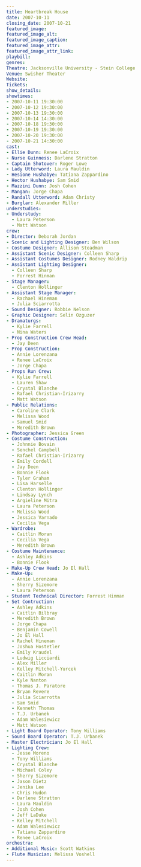 ```yaml
---
title: Heartbreak House
date: 2007-10-11
closing_date: 2007-10-21
featured_image: 
featured_image_alt: 
featured_image_caption: 
featured_image_attr: 
featured_image_attr_link: 
playbill:
genres: 
Theatre: Jacksonville University - Stein College
Venue: Swisher Theater
Website: 
Tickets: 
show_details: 
showtimes:
- 2007-10-11 19:30:00
- 2007-10-12 19:30:00
- 2007-10-13 19:30:00
- 2007-10-14 14:30:00
- 2007-10-18 19:30:00
- 2007-10-19 19:30:00
- 2007-10-20 19:30:00
- 2007-10-21 14:30:00
cast:
- Ellie Dunn: Renee LaCroix
- Nurse Guinness: Darlene Stratton
- Captain Shotover: Roger Lowe
- Lady Utterword: Laura Mauldin
- Hesione Hushabye: Tatiana Zappardino
- Hector Hushabye: Sam Smid
- Mazzini Dunn: Josh Cohen
- Mangan: Jorge Chapa
- Randall Utterword: Adam Christy
- Burglar: Alexander Miller
understudies:
- Understudy: 
  - Laura Peterson
  - Matt Watson
crew:
- Director: Deborah Jordan
- Scenic and Lighting Designer: Ben Wilson
- Costume Designer: Allison Steadman
- Assistant Scenic Designer: Colleen Sharp
- Assistant Costumes Designer: Rodney Waldrip
- Assistant Lighting Designer: 
  - Colleen Sharp
  - Forrest Hinman
- Stage Manager: 
  - Clenton Hollinger
- Assistant Stage Manager:
  - Rachael Hineman
  - Julia Sciarrotta
- Sound Designer: Robbie Nelson
- Graphic Designer: Selin Ozguzer
- Dramaturgs: 
  - Kylie Farrell
  - Nina Waters
- Prop Construction Crew Head: 
  - Jay Deen 
- Prop Construction: 
  - Annie Lorenzana
  - Renee LaCroix
  - Jorge Chapa
- Props Run Crew:
  - Kylie Farrell
  - Lauren Shaw
  - Crystal Blanche
  - Rafael Christian-Irizarry
  - Matt Watson
- Public Relations:
  - Caroline Clark
  - Melissa Wood
  - Samuel Smid
  - Meredith Brown
- Photographer: Jessica Green
- Costume Construction:
  - Johnnie Bovain
  - Senchel Campbell
  - Rafael Christian-Irizarry
  - Emily Cordell
  - Jay Deen
  - Bonnie Flook
  - Tyler Graham
  - Lisa Harselle
  - Clenton Hollinger
  - Lindsay Lynch
  - Argieline Mitra
  - Laura Peterson
  - Melissa Wood
  - Jessica Varnado
  - Cecilia Vega
- Wardrobe:
  - Caitlin Moran
  - Cecilia Vega
  - Meredith Brown
- Costume Maintenance:
  - Ashley Adkins
  - Bonnie Flook
- Make-Up Crew Head: Jo El Hall
- Make-Up:
  - Annie Lorenzana
  - Sherry Sizemore
  - Laura Peterson
- Student Technical Director: Forrest Hinman
- Set Contruction:
  - Ashley Adkins
  - Caitlin Bilbray
  - Meredith Brown
  - Jorge Chapa
  - Benjamin Cowell
  - Jo El Hall
  - Rachel Hineman
  - Joshua Hostetler
  - Emily Kraudel
  - Ludwig Licciardi
  - Alex Miller
  - Kelley Mitchell-Yurcek
  - Caitlin Moran
  - Kyle Nanton
  - Thomas J. Paratore
  - Bryan Revere
  - Julia Sciarrotta
  - Sam Smid
  - Kenneth Thomas
  - T.J. Urbanek
  - Adam Walesiewicz
  - Matt Watson
- Light Board Operator: Tony Williams
- Sound Board Operator: T.J. Urbanek
- Master Electrician: Jo El Hall
- Lighting Crew: 
  - Jesse Moreno
  - Tony Williams
  - Crystal Blanche
  - Michael Coley
  - Sherry Sizemore
  - Jason Dietz
  - Jenika Lee
  - Chris Hudon
  - Darlene Stratton
  - Laura Mauldin
  - Josh Cohen
  - Jeff LaDuke
  - Kelley Mitchell
  - Adam Walesiewicz
  - Tatiana Zappardino
  - Renee LaCroix
orchestra:
- Additional Music: Scott Watkins
- Flute Musician: Melissa Voshell
---
```

